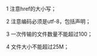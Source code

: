 <p>1 注意href的大小写；</p>
<p>2 注意编码必须是utf-8，包括<meta content="text/html; charset=utf-8" />声明；</p>
<p>3 一次传输的文件数量不能超过100；</p>
<p>4 文件大小不能超过25M；</p>
